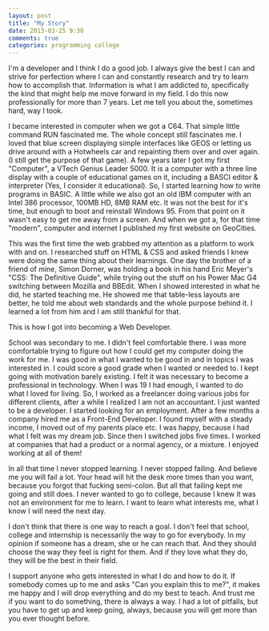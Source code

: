 ```yaml
---
layout: post
title: "My Story"
date: 2013-03-25 9:30
comments: true
categories: programming college
---
```


I'm a developer and I think I do a good job. I always give the best I can and strive for perfection where I can and constantly research and try to learn how to accomplish that. Information is what I am addicted to, specifically the kind that might help me move forward in my field. I do this now professionally for more than 7 years. Let me tell you about the, sometimes hard, way I took.

I became interested in computer when we got a C64. That simple little command RUN fascinated me. The whole concept still fascinates me. I loved that blue screen displaying simple interfaces like GEOS or letting us drive around with a Hotwheels car and repainting them over and over again. (I still get the purpose of that game). A few years later I got my first "Computer", a VTech Genius Leader 5000. It is a computer with a three line display with a couple of educational games on it, including a BASCI editor & interpreter (Yes, I consider it educational). So, I started learning how to write programs in BASIC. A little while we also got an old IBM computer with an Intel 386 processor, 100MB HD, 8MB RAM etc. It was not the best for it's time, but enough to boot and reinstall Windows 95. From that point on it wasn't easy to get me away from a screen. And when we got a, for that time "modern", computer and internet I published my first website on GeoCities.

This was the first time the web grabbed my attention as a platform to work with and on. I researched stuff on HTML & CSS and asked friends I knew were doing the same thing about their learnings. One day the brother of a friend of mine, Simon Dorner, was holding a book in his hand Eric Meyer's "CSS: The Definitive Guide", while trying out the stuff on his Power Mac G4 switching between Mozilla and BBEdit. When I showed interested in what he did, he started teaching me. He showed me that table-less layouts are better, he told me about web standards and the whole purpose behind it. I learned a lot from him and I am still thankful for that.

This is how I got into becoming a Web Developer.

School was secondary to me. I didn't feel comfortable there. I was more comfortable trying to figure out how I could get my computer doing the work for me. I was good in what I wanted to be good in and in topics I was interested in. I could score a good grade when I wanted or needed to. I kept going with motivation barely existing. I felt it was necessary to become a professional in technology. When I was 19 I had enough, I wanted to do what I loved for living. So, I worked as a freelancer doing various jobs for different clients, after a while I realized I am not an accountant. I just wanted to be a developer. I started looking for an employment. After a few months a company hired me as a Front-End Developer. I found myself with a steady income, I moved out of my parents place etc. I was happy, because I had what I felt was my dream job. Since then I switched jobs five times. I worked at companies that had a product or a normal agency, or a mixture. I enjoyed working at all of them!

In all that time I never stopped learning. I never stopped failing. And believe me you will fail a lot. Your head will hit the desk more times than you want, because you forgot that fucking semi-colon. But all that failing kept me going and still does. I never wanted to go to college, because I knew it was not an environment for me to learn. I want to learn what interests me, what I know I will need the next day.

I don't think that there is one way to reach a goal. I don't feel that school, college and internship is necessarily the way to go for everybody. In my opinion if someone has a dream, she or he can reach that. And they should choose the way they feel is right for them. And if they love what they do, they will be the best in their field.

I support anyone who gets interested in what I do and how to do it. If somebody comes up to me and asks "Can you explain this to me?", it makes me happy and I will drop everything and do my best to teach. And trust me if you want to do something, there is always a way. I had a lot of pitfalls, but you have to get up and keep going, always, because you will get more than you ever thought before.